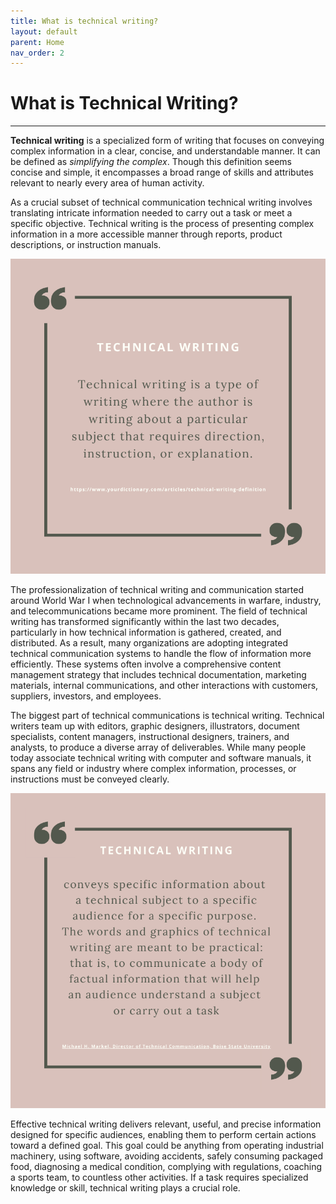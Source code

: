 ```yaml
---
title: What is technical writing?
layout: default
parent: Home
nav_order: 2
---
```


# **What is Technical Writing?**
***

**Technical writing** is a specialized form of writing that focuses on conveying complex information in a clear, concise, and understandable manner. It can be defined as *simplifying the complex*. Though this definition seems concise and simple, it encompasses a broad range of skills and attributes relevant to nearly every area of human activity. 

As a crucial subset of technical communication technical writing involves translating intricate information needed to carry out a task or meet a specific objective. Technical writing is the process of presenting complex information in a more accessible manner through reports, product descriptions, or instruction manuals.

![Technical Writing - Definition](../Images/TechWritingDefinition.png) 

The professionalization of technical writing and communication started around World War I when technological advancements in warfare, industry, and telecommunications became more prominent. The field of technical writing has transformed significantly within the last two decades, particularly in how technical information is gathered, created, and distributed. As a result, many organizations are adopting integrated technical communication systems to handle the flow of information more efficiently. These systems often involve a comprehensive content management strategy that includes technical documentation, marketing materials, internal communications, and other interactions with customers, suppliers, investors, and employees. 

The biggest part of technical communications is technical writing. Technical writers team up with editors, graphic designers, illustrators, document specialists, content managers, instructional designers, trainers, and analysts, to produce a diverse array of deliverables. While many people today associate technical writing with computer and software manuals, it spans any field or industry where complex information, processes, or instructions must be conveyed clearly. 

![Technical Writing](../Images/TechWritingMarkel.png)

Effective technical writing delivers relevant, useful, and precise information designed for specific audiences, enabling them to perform certain actions toward a defined goal. This goal could be anything from operating industrial machinery, using software, avoiding accidents, safely consuming packaged food, diagnosing a medical condition, complying with regulations, coaching a sports team, to countless other activities. If a task requires specialized knowledge or skill, technical writing plays a crucial role.
